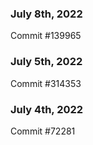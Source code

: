 ### July 8th, 2022

Commit #139965

### July 5th, 2022

Commit #314353


### July 4th, 2022

Commit #72281
